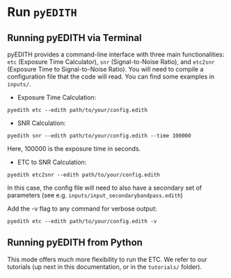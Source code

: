 # Run `pyEDITH`

## Running pyEDITH via Terminal

pyEDITH provides a command-line interface with three main functionalities: `etc` (Exposure Time Calculator), `snr` (Signal-to-Noise Ratio), and `etc2snr` (Exposure Time to Signal-to-Noise Ratio). You will need to compile a configuration file that the code will read. You can find some examples in `inputs/`.

- Exposure Time Calculation:
```
pyedith etc --edith path/to/your/config.edith
```

- SNR Calculation:

```
pyedith snr --edith path/to/your/config.edith --time 100000
```
Here, 100000 is the exposure time in seconds.

- ETC to SNR Calculation:
```
pyedith etc2snr --edith path/to/your/config.edith
```
In this case, the config file will need to also have a secondary set of parameters (see e.g. `inputs/input_secondarybandpass.edith`)

Add the -v flag to any command for verbose output:

```
pyedith etc --edith path/to/your/config.edith -v
```


## Running pyEDITH from Python

This mode offers much more flexibility to run the ETC. We refer to our tutorials (up next in this documentation, or in the `tutorials/` folder).
